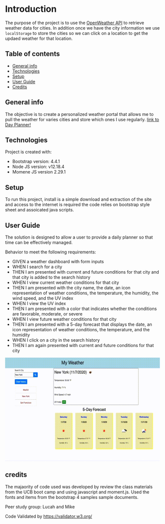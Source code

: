 # Introduction
The purpose of the project is to use the [OpenWeather API](https://openweathermap.org/api) to retrieve weather data for cities.
In addition once we have the city information we use `localStorage` to store the cities so we can click on a location to get the updaed weather for that location.

## Table of contents
* [General info](#general-info)
* [Technologies](#technologies)
* [Setup](#setup)
* [User Guide](#user-guide)
* [Credits](#credits)


## General info
The objective is to create a personalized weather portal that allows me to pull the weather for varies cities and store which ones I use regularly.
[link to Day Planner!](https://ktywelch.github.io/PersonalWeather/)

	
## Technologies
Project is created with:
* Bootstrap version: 4.4.1
* Node JS version: v12.18.4
* Momene JS version 2.29.1
	
## Setup
To run this project, install is a simple download and extraction of the site and access to the internet is required the code relies on bootstrap style sheet and assoicated java scripts.

## User Guide
The solution is designed to allow a user to provide a daily planner so that time can be effectively managed.

Behavior to meet the following requirements:
* GIVEN a weather dashboard with form inputs
* WHEN I search for a city
* THEN I am presented with current and future conditions for that city and that city is added to the search history
* WHEN I view current weather conditions for that city
* THEN I am presented with the city name, the date, an icon representation of weather conditions, the temperature, the humidity, the wind speed, and the UV index
* WHEN I view the UV index
* THEN I am presented with a color that indicates whether the conditions are favorable, moderate, or severe
* WHEN I view future weather conditions for that city
* THEN I am presented with a 5-day forecast that displays the date, an icon representation of weather conditions, the temperature, and the humidity
* WHEN I click on a city in the search history
* THEN I am again presented with current and future conditions for that city

![ScreenShot](./Assets/images/out.gif)

## credits
The majaority of code used was developed by review the class materials from the UCB boot camp and using javascript and moment.js. Used the fonts and items from the bootstrap 4 samples sample documents. 


Peer study group: Lucah and Mike


Code Validated by https://validator.w3.org/

